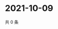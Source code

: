 # 2021-10-09

共 0 条

<!-- BEGIN WEIBO -->
<!-- 最后更新时间 Sat Oct 09 2021 20:11:59 GMT+0800 (China Standard Time) -->

<!-- END WEIBO -->
